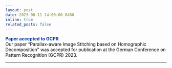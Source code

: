 ```yaml
---
layout: post
date: 2023-08-11 14:00:00-0400
inline: true
related_posts: false
---
```


<font color="#00369f"><b>Paper accepted to GCPR</b></font><br><font color="#000000">Our paper “Parallax-aware Image Stitching based on Homographic Decomposition" was accepted for publication at the German Conference on Pattern Recognition (GCPR) 2023.</font>
<hr>